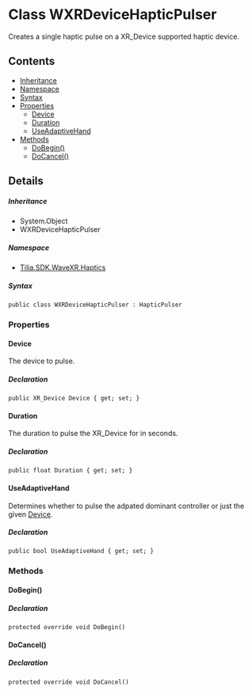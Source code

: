 # Class WXRDeviceHapticPulser

Creates a single haptic pulse on a XR\_Device supported haptic device.

## Contents

* [Inheritance]
* [Namespace]
* [Syntax]
* [Properties]
  * [Device]
  * [Duration]
  * [UseAdaptiveHand]
* [Methods]
  * [DoBegin()]
  * [DoCancel()]

## Details

##### Inheritance

* System.Object
* WXRDeviceHapticPulser

##### Namespace

* [Tilia.SDK.WaveXR.Haptics]

##### Syntax

```
public class WXRDeviceHapticPulser : HapticPulser
```

### Properties

#### Device

The device to pulse.

##### Declaration

```
public XR_Device Device { get; set; }
```

#### Duration

The duration to pulse the XR\_Device for in seconds.

##### Declaration

```
public float Duration { get; set; }
```

#### UseAdaptiveHand

Determines whether to pulse the adpated dominant controller or just the given [Device].

##### Declaration

```
public bool UseAdaptiveHand { get; set; }
```

### Methods

#### DoBegin()

##### Declaration

```
protected override void DoBegin()
```

#### DoCancel()

##### Declaration

```
protected override void DoCancel()
```

[Tilia.SDK.WaveXR.Haptics]: README.md
[Device]: WXRDeviceHapticPulser.md#Device
[Inheritance]: #Inheritance
[Namespace]: #Namespace
[Syntax]: #Syntax
[Properties]: #Properties
[Device]: #Device
[Duration]: #Duration
[UseAdaptiveHand]: #UseAdaptiveHand
[Methods]: #Methods
[DoBegin()]: #DoBegin
[DoCancel()]: #DoCancel
